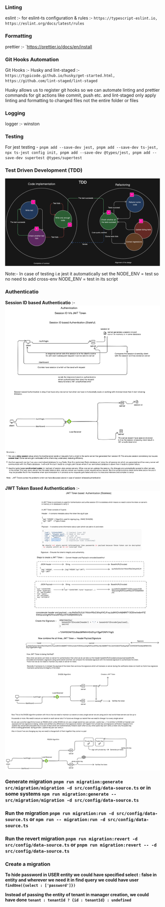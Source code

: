 ### Linting

eslint :- for eslint-ts configuration & rules :- `https://typescript-eslint.io, https://eslint.org/docs/latest/rules`

### Formatting

prettier :- `https://prettier.io/docs/en/install

### Git Hooks Automation

Git Hooks :- Husky and lint-staged :- `https://typicode.github.io/husky/get-started.html, https://github.com/lint-staged/lint-staged`

Husky allows us to register git hooks so we can automate linting and prettier commands for git actions like commit, push etc. and lint-staged only apply linting and formatting to changed files not the entire folder or files

### Logging

logger :- winston

### Testing

For jest testing - `pnpm add --save-dev jest, pnpm add --save-dev ts-jest, npx ts-jest config init, pnpm add --save-dev @types/jest, pnpm add --save-dev supertest @types/supertest `

### Test Driven Development (TDD)

![alt text](assets/test-driven-development.webp)

Note:- In case of testing i.e jest it automatically set the NODE_ENV = test so no need to add cross-env NODE_ENV = test in its script

### Authenticatio

**Session ID based Authenticatio** :-
![alt text](assets/session-id-based-auth.png)

**JWT Token Based Authentication** :-
![alt text](assets/jwt-token-based-auth.png)

### Generate migration `pnpm run migration:generate src/migration/migration -d src/config/data-source.ts` or in some systems `npm run migration:generate -- src/migration/migration -d src/config/data-source.ts`

### Run the migration `pnpm run migration:run -d src/config/data-source.ts` or `npm run -- migration:run -d src/config/data-source.ts`

### Run the revert migration `pnpm run migration:revert -d src/config/data-source.ts` or `pnpm run migration:revert -- -d src/config/data-source.ts`

### Create a migration

**To hide password in USER entity we could have specified select : false in entity and wherever we need it in find query we could have user `findOne({select : ['password']})`**

**Instead of passing the entity of tenant in manager creation, we could have done `tenant : tenantId ? {id : tenantId} : undefined`**
